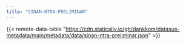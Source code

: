 ```yaml
---
title: "SINAN-NTRA-PRELIMINAR"
---
```


{{< remote-data-table "https://cdn.statically.io/gh/dankkom/datasus-metadata/main/metadata/data/sinan-ntra-preliminar.json" >}}
